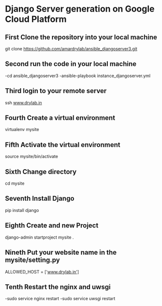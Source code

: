 # Django Server generation on Google Cloud Platform
## First Clone the repository into your local machine

git clone https://github.com/amardrylab/ansible_djangoserver3.git

## Second run the code in your local machine

-cd ansible_djangoserver3
-ansible-playbook instance_djangoserver.yml

## Third login to your remote server

ssh www.drylab.in

## Fourth Create a virtual environment

virtualenv mysite

## Fifth Activate the virtual environment

source mysite/bin/activate

## Sixth Change directory

cd mysite

## Seventh Install Django

pip install django

## Eighth Create and new Project

django-admin startproject mysite .

## Nineth Put your website name in the mysite/setting.py

ALLOWED_HOST = ['www.drylab.in']

## Tenth Restart the nginx and uwsgi

-sudo service nginx restart
-sudo service uwsgi restart
